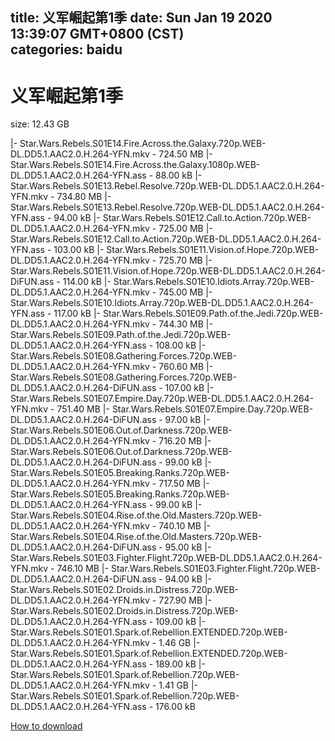
title: 义军崛起第1季
date: Sun Jan 19 2020 13:39:07 GMT+0800 (CST)    
categories: baidu
---

# 义军崛起第1季
size: 12.43 GB
 
 
|- Star.Wars.Rebels.S01E14.Fire.Across.the.Galaxy.720p.WEB-DL.DD5.1.AAC2.0.H.264-YFN.mkv - 724.50 MB
|- Star.Wars.Rebels.S01E14.Fire.Across.the.Galaxy.1080p.WEB-DL.DD5.1.AAC2.0.H.264-YFN.ass - 88.00 kB
|- Star.Wars.Rebels.S01E13.Rebel.Resolve.720p.WEB-DL.DD5.1.AAC2.0.H.264-YFN.mkv - 734.80 MB
|- Star.Wars.Rebels.S01E13.Rebel.Resolve.720p.WEB-DL.DD5.1.AAC2.0.H.264-YFN.ass - 94.00 kB
|- Star.Wars.Rebels.S01E12.Call.to.Action.720p.WEB-DL.DD5.1.AAC2.0.H.264-YFN.mkv - 725.00 MB
|- Star.Wars.Rebels.S01E12.Call.to.Action.720p.WEB-DL.DD5.1.AAC2.0.H.264-YFN.ass - 103.00 kB
|- Star.Wars.Rebels.S01E11.Vision.of.Hope.720p.WEB-DL.DD5.1.AAC2.0.H.264-YFN.mkv - 725.70 MB
|- Star.Wars.Rebels.S01E11.Vision.of.Hope.720p.WEB-DL.DD5.1.AAC2.0.H.264-DiFUN.ass - 114.00 kB
|- Star.Wars.Rebels.S01E10.Idiots.Array.720p.WEB-DL.DD5.1.AAC2.0.H.264-YFN.mkv - 745.00 MB
|- Star.Wars.Rebels.S01E10.Idiots.Array.720p.WEB-DL.DD5.1.AAC2.0.H.264-YFN.ass - 117.00 kB
|- Star.Wars.Rebels.S01E09.Path.of.the.Jedi.720p.WEB-DL.DD5.1.AAC2.0.H.264-YFN.mkv - 744.30 MB
|- Star.Wars.Rebels.S01E09.Path.of.the.Jedi.720p.WEB-DL.DD5.1.AAC2.0.H.264-YFN.ass - 108.00 kB
|- Star.Wars.Rebels.S01E08.Gathering.Forces.720p.WEB-DL.DD5.1.AAC2.0.H.264-YFN.mkv - 760.60 MB
|- Star.Wars.Rebels.S01E08.Gathering.Forces.720p.WEB-DL.DD5.1.AAC2.0.H.264-DiFUN.ass - 107.00 kB
|- Star.Wars.Rebels.S01E07.Empire.Day.720p.WEB-DL.DD5.1.AAC2.0.H.264-YFN.mkv - 751.40 MB
|- Star.Wars.Rebels.S01E07.Empire.Day.720p.WEB-DL.DD5.1.AAC2.0.H.264-DiFUN.ass - 97.00 kB
|- Star.Wars.Rebels.S01E06.Out.of.Darkness.720p.WEB-DL.DD5.1.AAC2.0.H.264-YFN.mkv - 716.20 MB
|- Star.Wars.Rebels.S01E06.Out.of.Darkness.720p.WEB-DL.DD5.1.AAC2.0.H.264-DiFUN.ass - 99.00 kB
|- Star.Wars.Rebels.S01E05.Breaking.Ranks.720p.WEB-DL.DD5.1.AAC2.0.H.264-YFN.mkv - 717.50 MB
|- Star.Wars.Rebels.S01E05.Breaking.Ranks.720p.WEB-DL.DD5.1.AAC2.0.H.264-YFN.ass - 99.00 kB
|- Star.Wars.Rebels.S01E04.Rise.of.the.Old.Masters.720p.WEB-DL.DD5.1.AAC2.0.H.264-YFN.mkv - 740.10 MB
|- Star.Wars.Rebels.S01E04.Rise.of.the.Old.Masters.720p.WEB-DL.DD5.1.AAC2.0.H.264-DiFUN.ass - 95.00 kB
|- Star.Wars.Rebels.S01E03.Fighter.Flight.720p.WEB-DL.DD5.1.AAC2.0.H.264-YFN.mkv - 746.10 MB
|- Star.Wars.Rebels.S01E03.Fighter.Flight.720p.WEB-DL.DD5.1.AAC2.0.H.264-DiFUN.ass - 94.00 kB
|- Star.Wars.Rebels.S01E02.Droids.in.Distress.720p.WEB-DL.DD5.1.AAC2.0.H.264-YFN.mkv - 727.90 MB
|- Star.Wars.Rebels.S01E02.Droids.in.Distress.720p.WEB-DL.DD5.1.AAC2.0.H.264-YFN.ass - 109.00 kB
|- Star.Wars.Rebels.S01E01.Spark.of.Rebellion.EXTENDED.720p.WEB-DL.DD5.1.AAC2.0.H.264-YFN.mkv - 1.46 GB
|- Star.Wars.Rebels.S01E01.Spark.of.Rebellion.EXTENDED.720p.WEB-DL.DD5.1.AAC2.0.H.264-YFN.ass - 189.00 kB
|- Star.Wars.Rebels.S01E01.Spark.of.Rebellion.720p.WEB-DL.DD5.1.AAC2.0.H.264-YFN.mkv - 1.41 GB
|- Star.Wars.Rebels.S01E01.Spark.of.Rebellion.720p.WEB-DL.DD5.1.AAC2.0.H.264-YFN.ass - 176.00 kB

[How to download](https://bpcam.bemobtrk.com/go/2ceec3aa-1ca2-46d6-b9ff-aaa5c184517c?jno=2695)